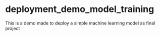# deployment_demo_model_training
This is a demo made to deploy a simple machine learning model as final project
